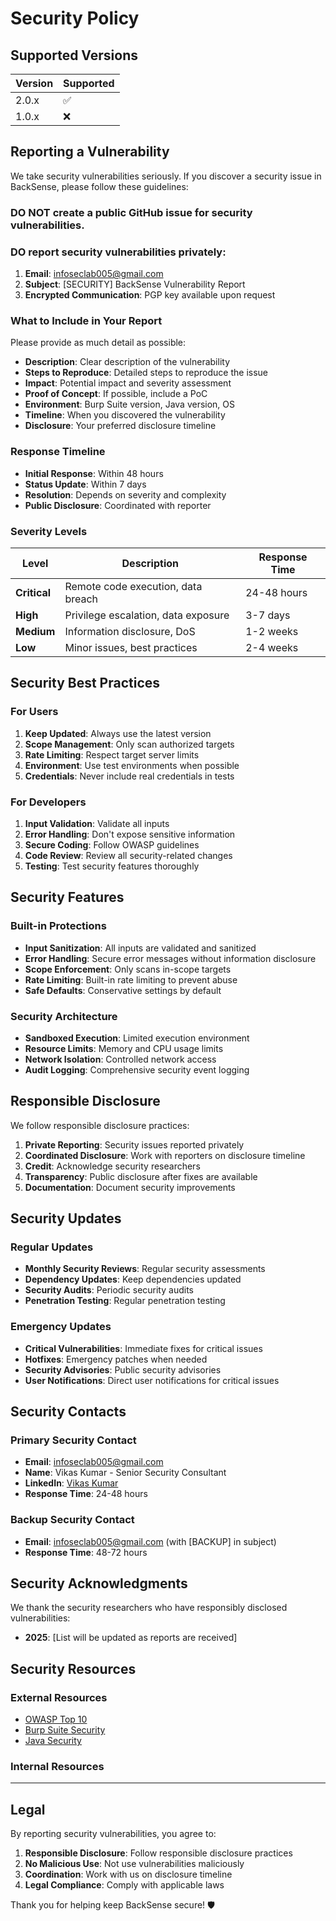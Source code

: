 # Security Policy

## Supported Versions

| Version | Supported          |
| ------- | ------------------ |
| 2.0.x   | :white_check_mark: |
| 1.0.x   | :x:                |

## Reporting a Vulnerability

We take security vulnerabilities seriously. If you discover a security issue in BackSense, please follow these guidelines:

### **DO NOT** create a public GitHub issue for security vulnerabilities.

### **DO** report security vulnerabilities privately:

1. **Email**: infoseclab005@gmail.com
2. **Subject**: [SECURITY] BackSense Vulnerability Report
3. **Encrypted Communication**: PGP key available upon request

### What to Include in Your Report

Please provide as much detail as possible:

- **Description**: Clear description of the vulnerability
- **Steps to Reproduce**: Detailed steps to reproduce the issue
- **Impact**: Potential impact and severity assessment
- **Proof of Concept**: If possible, include a PoC
- **Environment**: Burp Suite version, Java version, OS
- **Timeline**: When you discovered the vulnerability
- **Disclosure**: Your preferred disclosure timeline

### Response Timeline

- **Initial Response**: Within 48 hours
- **Status Update**: Within 7 days
- **Resolution**: Depends on severity and complexity
- **Public Disclosure**: Coordinated with reporter

### Severity Levels

| Level | Description | Response Time |
|-------|-------------|---------------|
| **Critical** | Remote code execution, data breach | 24-48 hours |
| **High** | Privilege escalation, data exposure | 3-7 days |
| **Medium** | Information disclosure, DoS | 1-2 weeks |
| **Low** | Minor issues, best practices | 2-4 weeks |

## Security Best Practices

### For Users

1. **Keep Updated**: Always use the latest version
2. **Scope Management**: Only scan authorized targets
3. **Rate Limiting**: Respect target server limits
4. **Environment**: Use test environments when possible
5. **Credentials**: Never include real credentials in tests

### For Developers

1. **Input Validation**: Validate all inputs
2. **Error Handling**: Don't expose sensitive information
3. **Secure Coding**: Follow OWASP guidelines
4. **Code Review**: Review all security-related changes
5. **Testing**: Test security features thoroughly

## Security Features

### Built-in Protections

- **Input Sanitization**: All inputs are validated and sanitized
- **Error Handling**: Secure error messages without information disclosure
- **Scope Enforcement**: Only scans in-scope targets
- **Rate Limiting**: Built-in rate limiting to prevent abuse
- **Safe Defaults**: Conservative settings by default

### Security Architecture

- **Sandboxed Execution**: Limited execution environment
- **Resource Limits**: Memory and CPU usage limits
- **Network Isolation**: Controlled network access
- **Audit Logging**: Comprehensive security event logging

## Responsible Disclosure

We follow responsible disclosure practices:

1. **Private Reporting**: Security issues reported privately
2. **Coordinated Disclosure**: Work with reporters on disclosure timeline
3. **Credit**: Acknowledge security researchers
4. **Transparency**: Public disclosure after fixes are available
5. **Documentation**: Document security improvements

## Security Updates

### Regular Updates

- **Monthly Security Reviews**: Regular security assessments
- **Dependency Updates**: Keep dependencies updated
- **Security Audits**: Periodic security audits
- **Penetration Testing**: Regular penetration testing

### Emergency Updates

- **Critical Vulnerabilities**: Immediate fixes for critical issues
- **Hotfixes**: Emergency patches when needed
- **Security Advisories**: Public security advisories
- **User Notifications**: Direct user notifications for critical issues

## Security Contacts

### Primary Security Contact
- **Email**: infoseclab005@gmail.com
- **Name**: Vikas Kumar - Senior Security Consultant
- **LinkedIn**: [Vikas Kumar](https://www.linkedin.com/in/vikas-k-8b2a495b/)
- **Response Time**: 24-48 hours

### Backup Security Contact
- **Email**: infoseclab005@gmail.com (with [BACKUP] in subject)
- **Response Time**: 48-72 hours

## Security Acknowledgments

We thank the security researchers who have responsibly disclosed vulnerabilities:

- **2025**: [List will be updated as reports are received]

## Security Resources

### External Resources
- [OWASP Top 10](https://owasp.org/www-project-top-ten/)
- [Burp Suite Security](https://portswigger.net/burp/documentation/desktop/security)
- [Java Security](https://docs.oracle.com/javase/8/docs/technotes/guides/security/)

### Internal Resources



---

## Legal

By reporting security vulnerabilities, you agree to:

1. **Responsible Disclosure**: Follow responsible disclosure practices
2. **No Malicious Use**: Not use vulnerabilities maliciously
3. **Coordination**: Work with us on disclosure timeline
4. **Legal Compliance**: Comply with applicable laws

Thank you for helping keep BackSense secure! 🛡️ 